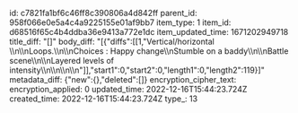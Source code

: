 id: c7821fa1bf6c46ff8c390806a4d842ff
parent_id: 958f066e0e5a4c4a9225155e01af9bb7
item_type: 1
item_id: d68516f65c4b4ddba36e9413a772e1dc
item_updated_time: 1671202949718
title_diff: "[]"
body_diff: "[{\"diffs\":[[1,\"Vertical/horizontal \\\n\\\nLoops.\\\n\\\nChoices  : Happy change\\\nStumble on a baddy\\\n\\\nBattle scene\\\n\\\nLayered levels of intensity\\\n\\\n\\\n\\\n\"]],\"start1\":0,\"start2\":0,\"length1\":0,\"length2\":119}]"
metadata_diff: {"new":{},"deleted":[]}
encryption_cipher_text: 
encryption_applied: 0
updated_time: 2022-12-16T15:44:23.724Z
created_time: 2022-12-16T15:44:23.724Z
type_: 13